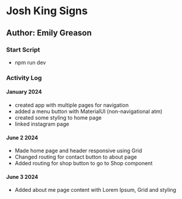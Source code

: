 # Josh King Signs

## Author: Emily Greason

### Start Script

- npm run dev

### Activity Log

#### January 2024

- created app with multiple pages for navigation
- added a menu button with MaterialUI (non-navigational atm)
- created some styling to home page
- linked instagram page

#### June 2 2024

- Made home page and header responsive using Grid
- Changed routing for contact button to about page
- Added routing for shop button to go to Shop component

#### June 3 2024

- Added about me page content with Lorem Ipsum, Grid and styling
